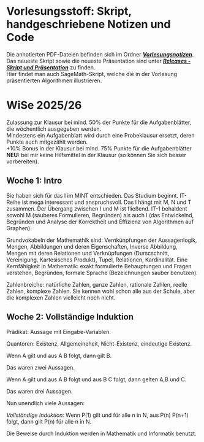 # Vorlesungsstoff: Skript, handgeschriebene Notizen und Code 

Die annotierten PDF-Dateien befinden sich im Ordner [***Vorlesungsnotizen***](https://github.com/gaverkov/it1_diskrete_mathematik/tree/main/Vorlesungsnotizen). <br>
Das neueste Skript sowie die neueste Präsentation sind unter [***Releases - Skript und Präsentation***](https://github.com/gaverkov/it1_diskrete_mathematik/releases/tag/Latest) zu finden. <br>
Hier findet man auch SageMath-Skript, welche die in der Vorlesung präsentierten Algorithmen illustrieren. 

# WiSe 2025/26

Zulassung zur Klausur bei mind. 50% der Punkte für die Aufgabenblätter, die wöchentlich ausgegeben werden. <br>
Mindestens ein Aufgabenblatt wird durch eine Probeklausur ersetzt, deren Punkte auch mitgezählt werden. <br>
+10% Bonus in der Klausur bei mind. 75% Punkte für die Aufgabenblätter <br> 
**NEU:** bei mir keine Hilfsmittel in der Klausur (so können Sie sich besser vorbereiten). 


## Woche 1: Intro

Sie haben sich für das I im MINT entschieden. Das Studium beginnt. IT-Reihe ist mega interessant und anspruchsvoll. Das I hängt mit M, N und T zusammen. Der Übergang zwischen I und M ist fließend. IT-1 behaldent sowohl M (sauberes Formulieren, Begründen) als auch I (das Entwickelnd, Begründen und Analyse der Korrektheit und Effizienz von Algorithmen auf Graphen). 

Grundvokabeln der Mathemathik sind: Vernkünpfungen der Aussagenlogik, Mengen, Abbildungen und deren Eigenschaften, Inverse Abbildung, Mengen mit deren Relationen und Verknüpfungen (Durscschnitt, Vereinigung, Kartesisches Produkt), Tupel, Relationen, Kardinalität. Eine Kernfähigkeit in Mathematik: exakt formulierte Behauptungen und Fragen verstehen, Begründen, formale Sprache (Bezeichnungen sauber benutzen). 

Zahlenbreiche: natürliche Zahlen, ganze Zahlen, rationale Zahlen, reelle Zahlen, komplexe Zahlen. Sie kennen wohl schon alle aus der Schule, aber die komplexen Zahlen vielleicht noch nicht. 

## Woche 2: Vollständige Induktion 

Prädikat: Aussage mit Eingabe-Variablen. 

Quantoren: Existenz, Allgemeineheit, Nicht-Existenz, eindeutige Existenz. 

Wenn A gilt und aus A B folgt, dann gilt B. 

Das waren zwei Aussagen. 

Wenn A gilt und aus A B folgt und aus B C folgt, dann gelten A,B und C. 

Das waren drei Aussagen. 

Nun unendlich viele Aussagen: 

*Vollständige Induktion:* Wenn P(1) gilt und für alle n in N, aus P(n) P(n+1) folgt, dann gilt P(n) für alle n in N. 

Die Beweise durch Induktion werden in Mathematik und Informatik benutzt. 




